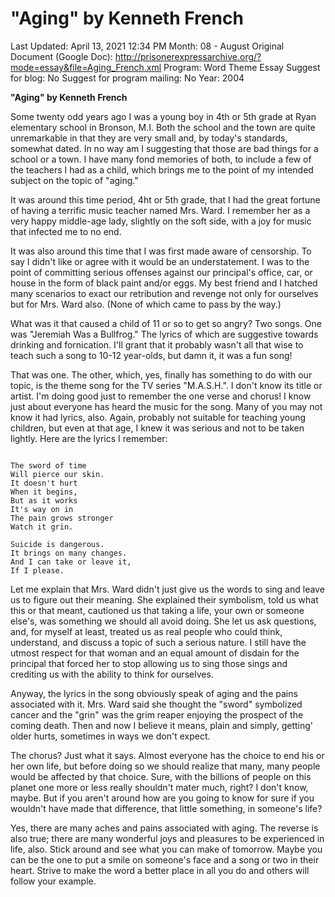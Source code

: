 # "Aging" by Kenneth French

Last Updated: April 13, 2021 12:34 PM
Month: 08 - August
Original Document (Google Doc): http://prisonerexpressarchive.org/?mode=essay&file=Aging_French.xml
Program: Word Theme Essay
Suggest for blog: No
Suggest for program mailing: No
Year: 2004

**"Aging" by Kenneth French**

Some twenty odd years ago I was a young boy in 4th or 5th grade at Ryan elementary school in Bronson, M.I. Both the school and the town are quite unremarkable in that they are very small and, by today's standards, somewhat dated. In no way am I suggesting that those are bad things for a school or a town. I have many fond memories of both, to include a few of the teachers I had as a child, which brings me to the point of my intended subject on the topic of "aging."

It was around this time period, 4ht or 5th grade, that I had the great fortune of having a terrific music teacher named Mrs. Ward. I remember her as a very happy middle-age lady, slightly on the soft side, with a joy for music that infected me to no end.

It was also around this time that I was first made aware of censorship. To say I didn't like or agree with it would be an understatement. I was to the point of committing serious offenses against our principal's office, car, or house in the form of black paint and/or eggs. My best friend and I hatched many scenarios to exact our retribution and revenge not only for ourselves but for Mrs. Ward also. (None of which came to pass by the way.)

What was it that caused a child of 11 or so to get so angry? Two songs. One was "Jeremiah Was a Bullfrog." The lyrics of which are suggestive towards drinking and fornication. I'll grant that it probably wasn't all that wise to teach such a song to 10-12 year-olds, but damn it, it was a fun song!

That was one. The other, which, yes, finally has something to do with our topic, is the theme song for the TV series "M.A.S.H.". I don't know its title or artist. I'm doing good just to remember the one verse and chorus! I know just about everyone has heard the music for the song. Many of you may not know it had lyrics, also. Again, probably not suitable for teaching young children, but even at that age, I knew it was serious and not to be taken lightly. Here are the lyrics I remember:

```

The sword of time
Will pierce our skin.
It doesn't hurt
When it begins,
But as it works
It's way on in
The pain grows stronger
Watch it grin.

Suicide is dangerous.
It brings on many changes.
And I can take or leave it,
If I please.

```

Let me explain that Mrs. Ward didn't just give us the words to sing and leave us to figure out their meaning. She explained their symbolism, told us what this or that meant, cautioned us that taking a life, your own or someone else's, was something we should all avoid doing. She let us ask questions, and, for myself at least, treated us as real people who could think, understand, and discuss a topic of such a serious nature. I still have the utmost respect for that woman and an equal amount of disdain for the principal that forced her to stop allowing us to sing those sings and crediting us with the ability to think for ourselves.

Anyway, the lyrics in the song obviously speak of aging and the pains associated with it. Mrs. Ward said she thought the "sword" symbolized cancer and the "grin" was the grim reaper enjoying the prospect of the coming death. Then and now I believe it means, plain and simply, getting' older hurts, sometimes in ways we don't expect.

The chorus? Just what it says. Almost everyone has the choice to end his or her own life, but before doing so we should realize that many, many people would be affected by that choice. Sure, with the billions of people on this planet one more or less really shouldn't mater much, right? I don't know, maybe. But if you aren't around how are you going to know for sure if you wouldn't have made that difference, that little something, in someone's life?

Yes, there are many aches and pains associated with aging. The reverse is also true; there are many wonderful joys and pleasures to be experienced in life, also. Stick around and see what you can make of tomorrow. Maybe you can be the one to put a smile on someone's face and a song or two in their heart. Strive to make the word a better place in all you do and others will follow your example.